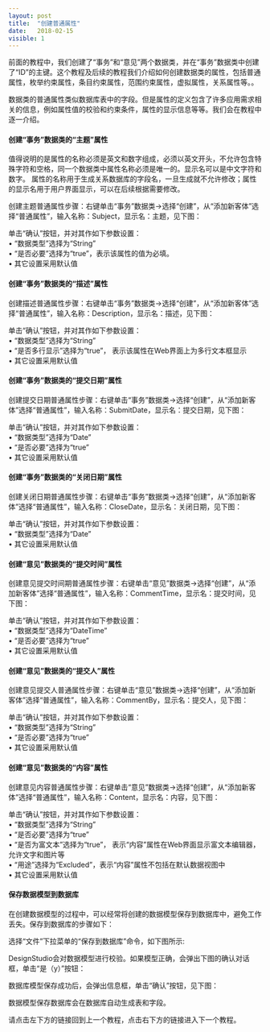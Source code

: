 ```yaml
---
layout: post
title:  "创建普通属性"
date:   2018-02-15
visible: 1
---
```


前面的教程中，我们创建了“事务”和“意见”两个数据类，并在“事务”数据类中创建了“ID”的主键。这个教程及后续的教程我们介绍如何创建数据类的属性，包括普通属性，枚举约束属性，条目约束属性，范围约束属性，虚拟属性，关系属性等。。

数据类的普通属性类似数据库表中的字段。但是属性的定义包含了许多应用需求相关的信息，例如属性值的校验和约束条件，属性的显示信息等等。我们会在教程中逐一介绍。

#### 创建“事务”数据类的“主题”属性

值得说明的是属性的名称必须是英文和数字组成，必须以英文开头，不允许包含特殊字符和空格，同一个数据类中属性名称必须是唯一的。显示名可以是中文字符和数字。
属性的名称用于生成关系数据库的字段名，一旦生成就不允许修改；属性的显示名用于用户界面显示，可以在后续根据需要修改。

创建主题普通属性步骤：右键单击“事务”数据类→选择“创建”，从“添加新客体”选择“普通属性”，输入名称：Subject，显示名：主题，见下图：

<img src="{{'/assets/img/2018-2-15 创建主题普通属性A.png' | prepend: site.baseurl }}" alt=""><br>
单击“确认”按钮，并对其作如下参数设置：<br>
•	“数据类型”选择为“String”<br>
•	“是否必要”选择为“true”，表示该属性的值为必填。<br>
•	其它设置采用默认值<br>

#### 创建“事务”数据类的“描述”属性
创建描述普通属性步骤：右键单击“事务”数据类→选择“创建”，从“添加新客体”选择“普通属性”，输入名称：Description，显示名：描述，见下图：

<img src="{{'/assets/img/2018-2-15 创建描述普通属性.png' | prepend: site.baseurl }}" alt=""><br>
单击“确认”按钮，并对其作如下参数设置：<br>
•	“数据类型”选择为“String”<br>
•	“是否多行显示”选择为“true”， 表示该属性在Web界面上为多行文本框显示<br>
•	其它设置采用默认值<br>

#### 创建“事务”数据类的“提交日期”属性
创建提交日期普通属性步骤：右键单击“事务”数据类→选择“创建”，从“添加新客体”选择“普通属性”，输入名称：SubmitDate，显示名：提交日期，见下图：

<img src="{{'/assets/img/2018-2-15 创建提交日期普通属性A.png' | prepend: site.baseurl }}" alt=""><br>
单击“确认”按钮，并对其作如下参数设置：<br>
•	“数据类型”选择为“Date”<br>
•	“是否必要”选择为“true”<br>
•	其它设置采用默认值<br>

#### 创建“事务”数据类的“关闭日期”属性
创建关闭日期普通属性步骤：右键单击“事务”数据类→选择“创建”，从“添加新客体”选择“普通属性”，输入名称：CloseDate，显示名：关闭日期，见下图：

<img src="{{'/assets/img/2018-2-15 创建关闭日期普通属性B.png' | prepend: site.baseurl }}" alt=""><br>
单击“确认”按钮，并对其作如下参数设置：<br>
•	“数据类型”选择为“Date”<br>
•	其它设置采用默认值<br>

#### 创建“意见”数据类的“提交时间”属性
创建意见提交时间期普通属性步骤：右键单击“意见”数据类→选择“创建”，从“添加新客体”选择“普通属性”，输入名称：CommentTime，显示名：提交时间，见下图：

<img src="{{'/assets/img/2018-2-15 创建意见提交时间普通属性.png' | prepend: site.baseurl }}" alt=""><br>
单击“确认”按钮，并对其作如下参数设置：<br>
•	“数据类型”选择为“DateTime”<br>
•	“是否必要”选择为“true”<br>
•	其它设置采用默认值<br>

#### 创建“意见”数据类的“提交人”属性
创建意见提交人普通属性步骤：右键单击“意见”数据类→选择“创建”，从“添加新客体”选择“普通属性”，输入名称：CommentBy，显示名：提交人，见下图：

<img src="{{'/assets/img/2018-2-15 创建意见提交人普通属性.png' | prepend: site.baseurl }}" alt=""><br>
单击“确认”按钮，并对其作如下参数设置：<br>
•	“数据类型”选择为“String”<br>
•	“是否必要”选择为“true”<br>
•	其它设置采用默认值<br>

#### 创建“意见”数据类的“内容”属性
创建意见内容普通属性步骤：右键单击“意见”数据类→选择“创建”，从“添加新客体”选择“普通属性”，输入名称：Content，显示名：内容，见下图：

<img src="{{'/assets/img/2018-2-15 创建意见内容普通属性.png' | prepend: site.baseurl }}" alt=""><br>
单击“确认”按钮，并对其作如下参数设置：<br>
•	“数据类型”选择为“String”<br>
•	“是否必要”选择为“true”<br>
•	“是否为富文本”选择为“true”， 表示“内容”属性在Web界面显示富文本编辑器，允许文字和图片等<br>
•	“用途”选择为“Excluded”，表示“内容”属性不包括在默认数据视图中<br>
•	其它设置采用默认值<br>

#### 保存数据模型到数据库

在创建数据模型的过程中，可以经常将创建的数据模型保存到数据库中，避免工作丢失。保存到数据库的步骤如下：

选择“文件”下拉菜单的“保存到数据库”命令，如下图所示:

<img src="{{'/assets/img/2018-2-15 保存数据模型到数据库1.png' | prepend: site.baseurl }}" alt=""><br>
DesignStudio会对数据模型进行校验。如果模型正确，会弹出下图的确认对话框，单击“是（y）”按钮：

<img src="{{'/assets/img/2018-2-15 保存数据模型到数据库2.png' | prepend: site.baseurl }}" alt=""><br>
数据库模型保存成功后，会弹出信息框，单击“确认”按钮，见下图：

<img src="{{'/assets/img/2018-2-15 保存数据模型到数据库3.png' | prepend: site.baseurl }}" alt=""><br>
数据模型保存数据库会在数据库自动生成表和字段。

请点击左下方的链接回到上一个教程，点击右下方的链接进入下一个教程。
